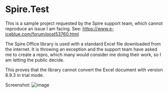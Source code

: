 # Spire.Test
This is a sample project requested by the Spire support team, which cannot reproduce an issue I am facing. See: https://www.e-iceblue.com/forum/post53760.html

The Spire.Office library is used with a standard Excel file downloaded from the internet. It is throwing an exception and the support team have asked me to create a repro, which many would consider me doing their work, so I am letting the public decide.

This proves that the library cannot convert the Excel document with version 8.9.3 in trial mode.

Screenshot:
![image](https://github.com/SharePointRadi/Spire.Test/assets/5693618/2ac25727-e3de-4812-90f8-2a0a8fd1d574)
